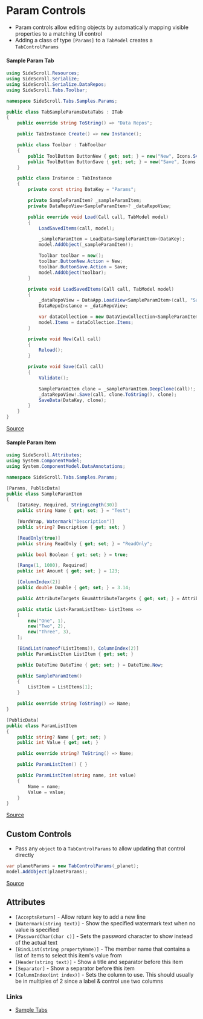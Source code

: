 # Param Controls

* Param controls allow editing objects by automatically mapping visible properties to a matching UI control
* Adding a class of type `[Params]` to a `TabModel` creates a `TabControlParams`

#### Sample Param Tab
```csharp
using SideScroll.Resources;
using SideScroll.Serialize;
using SideScroll.Serialize.DataRepos;
using SideScroll.Tabs.Toolbar;

namespace SideScroll.Tabs.Samples.Params;

public class TabSampleParamsDataTabs : ITab
{
	public override string ToString() => "Data Repos";

	public TabInstance Create() => new Instance();

	public class Toolbar : TabToolbar
	{
		public ToolButton ButtonNew { get; set; } = new("New", Icons.Svg.BlankDocument);
		public ToolButton ButtonSave { get; set; } = new("Save", Icons.Svg.Save);
	}

	public class Instance : TabInstance
	{
		private const string DataKey = "Params";

		private SampleParamItem? _sampleParamItem;
		private DataRepoView<SampleParamItem>? _dataRepoView;

		public override void Load(Call call, TabModel model)
		{
			LoadSavedItems(call, model);

			_sampleParamItem = LoadData<SampleParamItem>(DataKey);
			model.AddObject(_sampleParamItem!);

			Toolbar toolbar = new();
			toolbar.ButtonNew.Action = New;
			toolbar.ButtonSave.Action = Save;
			model.AddObject(toolbar);
		}

		private void LoadSavedItems(Call call, TabModel model)
		{
			_dataRepoView = DataApp.LoadView<SampleParamItem>(call, "SampleParams", nameof(SampleParamItem.Name));
			DataRepoInstance = _dataRepoView;

			var dataCollection = new DataViewCollection<SampleParamItem, TabSampleParamItem>(_dataRepoView);
			model.Items = dataCollection.Items;
		}

		private void New(Call call)
		{
			Reload();
		}

		private void Save(Call call)
		{
			Validate();

			SampleParamItem clone = _sampleParamItem.DeepClone(call)!;
			_dataRepoView!.Save(call, clone.ToString(), clone);
			SaveData(DataKey, clone);
		}
	}
}
```
[Source](../../Libraries/SideScroll.Tabs.Samples/Params/TabSampleParamsDataTabs.cs)

#### Sample Param Item
```csharp
using SideScroll.Attributes;
using System.ComponentModel;
using System.ComponentModel.DataAnnotations;

namespace SideScroll.Tabs.Samples.Params;

[Params, PublicData]
public class SampleParamItem
{
	[DataKey, Required, StringLength(30)]
	public string Name { get; set; } = "Test";

	[WordWrap, Watermark("Description")]
	public string? Description { get; set; }

	[ReadOnly(true)]
	public string ReadOnly { get; set; } = "ReadOnly";

	public bool Boolean { get; set; } = true;

	[Range(1, 1000), Required]
	public int Amount { get; set; } = 123;

	[ColumnIndex(2)]
	public double Double { get; set; } = 3.14;

	public AttributeTargets EnumAttributeTargets { get; set; } = AttributeTargets.Event;

	public static List<ParamListItem> ListItems =>
	[
		new("One", 1),
		new("Two", 2),
		new("Three", 3),
	];

	[BindList(nameof(ListItems)), ColumnIndex(2)]
	public ParamListItem ListItem { get; set; }

	public DateTime DateTime { get; set; } = DateTime.Now;

	public SampleParamItem()
	{
		ListItem = ListItems[1];
	}

	public override string ToString() => Name;
}

[PublicData]
public class ParamListItem
{
	public string? Name { get; set; }
	public int Value { get; set; }

	public override string? ToString() => Name;

	public ParamListItem() { }

	public ParamListItem(string name, int value)
	{
		Name = name;
		Value = value;
	}
}
```
[Source](../../Libraries/SideScroll.Tabs.Samples/Params/SampleParamItem.cs)

## Custom Controls
- Pass any `object` to a `TabControlParams` to allow updating that control directly
```csharp
var planetParams = new TabControlParams(_planet);
model.AddObject(planetParams);
```
[Source](../../Libraries/SideScroll.UI.Avalonia/Samples/Controls/CustomControl/TabCustomControl.cs)

## Attributes
- `[AcceptsReturn]` - Allow return key to add a new line
- `[Watermark(string text)]` - Show the specified watermark text when no value is specified
- `[PasswordChar(char c)]` - Sets the password character to show instead of the actual text
- `[BindList(string propertyName)]` - The member name that contains a list of items to select this item's value from
- `[Header(string text)]` - Show a title and separator before this item
- `[Separator]` - Show a separator before this item
- `[ColumnIndex(int index)]` - Sets the column to use. This should usually be in multiples of 2 since a label & control use two columns

### Links
- [Sample Tabs](../../Libraries/SideScroll.Tabs.Samples/Params/TabSampleParams.cs)